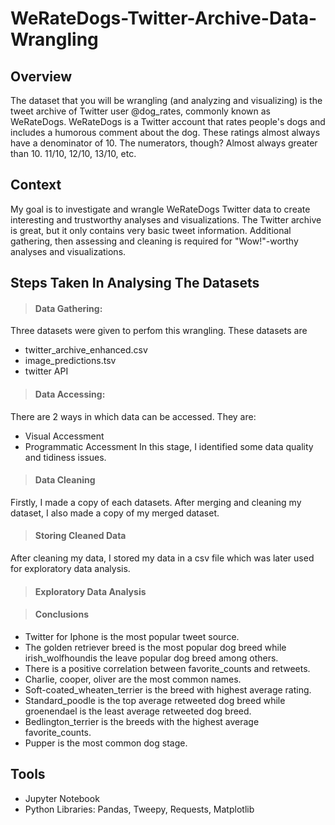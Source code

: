 # WeRateDogs-Twitter-Archive-Data-Wrangling
## Overview
The dataset that you will be wrangling (and analyzing and visualizing) is the tweet archive of Twitter user @dog_rates, commonly known as WeRateDogs. WeRateDogs is a Twitter account that rates people's dogs and includes a humorous comment about the dog. These ratings almost always have a denominator of 10. The numerators, though? Almost always greater than 10. 11/10, 12/10, 13/10, etc.
## Context
My goal is to investigate and wrangle WeRateDogs Twitter data to create interesting and trustworthy analyses and visualizations. The Twitter archive is great, but it only contains very basic tweet information. Additional gathering, then assessing and cleaning is required for "Wow!"-worthy analyses and visualizations.

## Steps Taken In Analysing The Datasets
> #### Data Gathering: 
Three datasets were given to perfom this wrangling. These datasets are
- twitter_archive_enhanced.csv
- image_predictions.tsv
- twitter API
> #### Data Accessing: 
There are 2 ways in which data can be accessed. They are:
- Visual Accessment
- Programmatic Accessment
In this stage, I identified some data quality and tidiness issues.
> #### Data Cleaning
Firstly, I made a copy of each datasets. After merging and cleaning my dataset, I also made a copy of my merged dataset.
> #### Storing Cleaned Data
After cleaning my data, I stored my data in a csv file which was later used for exploratory data analysis.
> #### Exploratory Data Analysis


> #### Conclusions
- Twitter for Iphone is the most popular tweet source.
- The golden retriever breed is the most popular dog breed while irish_wolfhoundis the leave popular dog breed among others.
- There is a positive correlation between favorite_counts and retweets.
- Charlie, cooper, oliver are the most common names.
- Soft-coated_wheaten_terrier is the breed with highest average rating.
- Standard_poodle is the top average retweeted dog breed while groenendael is the least average retweeted dog breed.
- Bedlington_terrier is the breeds with the highest average favorite_counts.
- Pupper is the most common dog stage.

## Tools
- Jupyter Notebook
- Python Libraries: Pandas, Tweepy, Requests, Matplotlib


